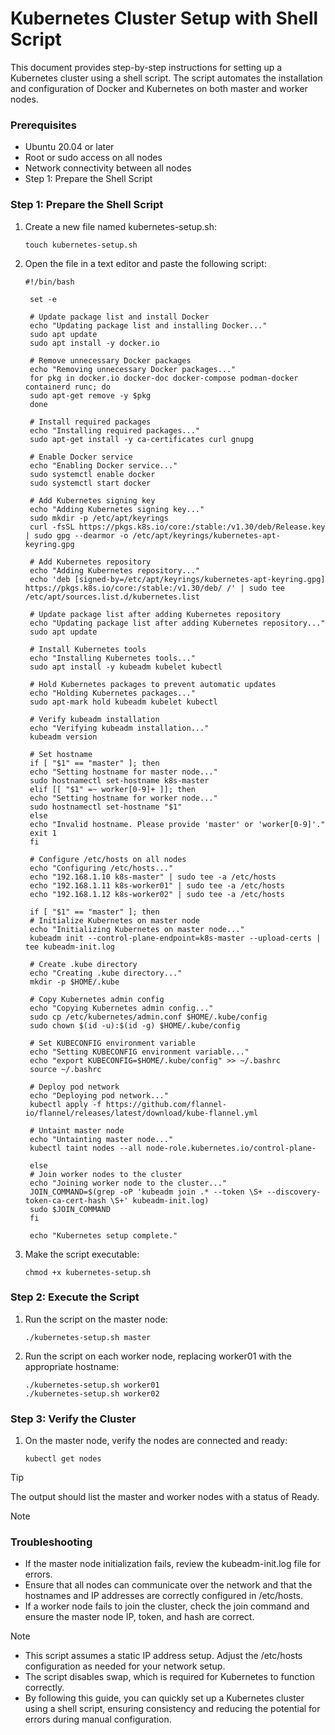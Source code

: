 # Kubernetes Cluster Setup with Shell Script
This document provides step-by-step instructions for setting up a Kubernetes cluster using a shell script. The script automates the installation and configuration of Docker and Kubernetes on both master and worker nodes.

### Prerequisites
- Ubuntu 20.04 or later
- Root or sudo access on all nodes
- Network connectivity between all nodes
- Step 1: Prepare the Shell Script

### Step 1: Prepare the Shell Script

1. Create a new file named kubernetes-setup.sh:
   ```shell
   touch kubernetes-setup.sh
    ```
2. Open the file in a text editor and paste the following script:
   ```shell
   #!/bin/bash

    set -e
    
    # Update package list and install Docker
    echo "Updating package list and installing Docker..."
    sudo apt update
    sudo apt install -y docker.io
    
    # Remove unnecessary Docker packages
    echo "Removing unnecessary Docker packages..."
    for pkg in docker.io docker-doc docker-compose podman-docker containerd runc; do
    sudo apt-get remove -y $pkg
    done
    
    # Install required packages
    echo "Installing required packages..."
    sudo apt-get install -y ca-certificates curl gnupg
    
    # Enable Docker service
    echo "Enabling Docker service..."
    sudo systemctl enable docker
    sudo systemctl start docker
    
    # Add Kubernetes signing key
    echo "Adding Kubernetes signing key..."
    sudo mkdir -p /etc/apt/keyrings
    curl -fsSL https://pkgs.k8s.io/core:/stable:/v1.30/deb/Release.key | sudo gpg --dearmor -o /etc/apt/keyrings/kubernetes-apt-keyring.gpg
    
    # Add Kubernetes repository
    echo "Adding Kubernetes repository..."
    echo 'deb [signed-by=/etc/apt/keyrings/kubernetes-apt-keyring.gpg] https://pkgs.k8s.io/core:/stable:/v1.30/deb/ /' | sudo tee /etc/apt/sources.list.d/kubernetes.list
    
    # Update package list after adding Kubernetes repository
    echo "Updating package list after adding Kubernetes repository..."
    sudo apt update
    
    # Install Kubernetes tools
    echo "Installing Kubernetes tools..."
    sudo apt install -y kubeadm kubelet kubectl
    
    # Hold Kubernetes packages to prevent automatic updates
    echo "Holding Kubernetes packages..."
    sudo apt-mark hold kubeadm kubelet kubectl
    
    # Verify kubeadm installation
    echo "Verifying kubeadm installation..."
    kubeadm version
    
    # Set hostname
    if [ "$1" == "master" ]; then
    echo "Setting hostname for master node..."
    sudo hostnamectl set-hostname k8s-master
    elif [[ "$1" =~ worker[0-9]+ ]]; then
    echo "Setting hostname for worker node..."
    sudo hostnamectl set-hostname "$1"
    else
    echo "Invalid hostname. Please provide 'master' or 'worker[0-9]'."
    exit 1
    fi
    
    # Configure /etc/hosts on all nodes
    echo "Configuring /etc/hosts..."
    echo "192.168.1.10 k8s-master" | sudo tee -a /etc/hosts
    echo "192.168.1.11 k8s-worker01" | sudo tee -a /etc/hosts
    echo "192.168.1.12 k8s-worker02" | sudo tee -a /etc/hosts
    
    if [ "$1" == "master" ]; then
    # Initialize Kubernetes on master node
    echo "Initializing Kubernetes on master node..."
    kubeadm init --control-plane-endpoint=k8s-master --upload-certs | tee kubeadm-init.log
    
    # Create .kube directory
    echo "Creating .kube directory..."
    mkdir -p $HOME/.kube
    
    # Copy Kubernetes admin config
    echo "Copying Kubernetes admin config..."
    sudo cp /etc/kubernetes/admin.conf $HOME/.kube/config
    sudo chown $(id -u):$(id -g) $HOME/.kube/config
    
    # Set KUBECONFIG environment variable
    echo "Setting KUBECONFIG environment variable..."
    echo "export KUBECONFIG=$HOME/.kube/config" >> ~/.bashrc
    source ~/.bashrc
    
    # Deploy pod network
    echo "Deploying pod network..."
    kubectl apply -f https://github.com/flannel-io/flannel/releases/latest/download/kube-flannel.yml
    
    # Untaint master node
    echo "Untainting master node..."
    kubectl taint nodes --all node-role.kubernetes.io/control-plane-
    
    else
    # Join worker nodes to the cluster
    echo "Joining worker node to the cluster..."
    JOIN_COMMAND=$(grep -oP 'kubeadm join .* --token \S+ --discovery-token-ca-cert-hash \S+' kubeadm-init.log)
    sudo $JOIN_COMMAND
    fi
    
    echo "Kubernetes setup complete."
    ```
3. Make the script executable:
    ```shell
   chmod +x kubernetes-setup.sh
    ```

### Step 2: Execute the Script
1. Run the script on the master node:
    ```shell
   ./kubernetes-setup.sh master
    ```
2. Run the script on each worker node, replacing worker01 with the appropriate hostname:
    ```shell
    ./kubernetes-setup.sh worker01
    ./kubernetes-setup.sh worker02
    ```
### Step 3: Verify the Cluster
1. On the master node, verify the nodes are connected and ready:
    ```shell
    kubectl get nodes
    ```
> [!TIP]
> The output should list the master and worker nodes with a status of Ready.

> [!NOTE]
> ### Troubleshooting
> - If the master node initialization fails, review the kubeadm-init.log file for errors.
> - Ensure that all nodes can communicate over the network and that the hostnames and IP addresses are correctly configured in /etc/hosts.
> - If a worker node fails to join the cluster, check the join command and ensure the master node IP, token, and hash are correct.

> [!NOTE]
> - This script assumes a static IP address setup. Adjust the /etc/hosts configuration as needed for your network setup.
> - The script disables swap, which is required for Kubernetes to function correctly.
> - By following this guide, you can quickly set up a Kubernetes cluster using a shell script, ensuring consistency and reducing the potential for errors during manual configuration.
